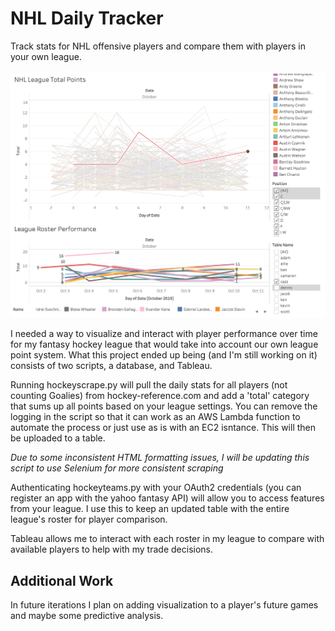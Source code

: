# NHL Daily Tracker
Track stats for NHL offensive players and compare them with players in your own league.

![Week 1 Dashboard](https://github.com/c-h-b-chen/nhl_daily_tracker/blob/master/nhl_dashboard.png)

I needed a way to visualize and interact with player performance over time for my fantasy hockey league that would take into account our own league point system. What this project ended up being (and I'm still working on it) consists of two scripts, a database, and Tableau.

Running hockeyscrape.py will pull the daily stats for all players (not counting Goalies) from hockey-reference.com and add a 'total' category that sums up all points based on your league settings. You can remove the logging in the script so that it can work as an AWS Lambda function to automate the process or just use as is with an EC2 isntance. This will then be uploaded to a table.

*Due to some inconsistent HTML formatting issues, I will be updating this script to use Selenium for more consistent scraping*

Authenticating hockeyteams.py with your OAuth2 credentials (you can register an app with the yahoo fantasy API) will allow you to access features from your league. I use this to keep an updated table with the entire league's roster for player comparison.

Tableau allows me to interact with each roster in my league to compare with available players to help with my trade decisions.

## Additional Work
In future iterations I plan on adding visualization to a player's future games and maybe some predictive analysis.
